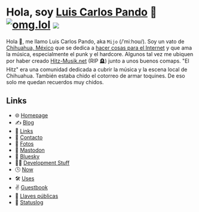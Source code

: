 # Hola, soy [Luis Carlos Pando](https://luiscarlospando.com) 👋 [![omg.lol](https://omg.8bitsqu.id/?user=mijo)](https://mijo.luiscarlospando.com) ![](https://dcbadge.limes.pink/api/shield/86571896581132288?style=flat&theme=discord-inverted)

Hola 👋, me llamo Luis Carlos Pando, aka `Mijo` (/ˈmiːhoʊ/). Soy un vato de [Chihuahua, México](https://es.wikipedia.org/wiki/Chihuahua_(Chihuahua)) que se dedica a [hacer cosas para el Internet](https://github.com/luiscarlospando) y que ama la música, especialmente el punk y el hardcore. Algunos tal vez me ubiquen por haber creado [Hitz-Musik.net](https://hitz-musik.net) (RIP 🪦) junto a unos buenos comaps. "El Hitz" era una comunidad dedicada a cubrir la música y la escena local de Chihuahua. También estaba chido el cotorreo de armar toquines. De eso solo me quedan recuerdos muy chidos.

## Links

- 🌐 [Homepage](https://luiscarlospando.com/)
- ✍️ [Blog](https://blog.luiscarlospando.com/)
- 🔗 [Links](https://luiscarlospando.com/links)
- 🪪 [Contacto](https://luiscarlospando.com/contacto)
- 📸 [Fotos](https://luiscarlospando.com/photos)
- 🐘 [Mastodon](https://social.lol/@mijo)
- 🦋 [Bluesky](https://bsky.app/profile/luiscarlospando.com)
- 🧑‍💻 [Development Stuff](https://luiscarlospando.com/developer)
- 🕓 [Now](https://luiscarlospando.com/now)
- 🛠️ [Uses](https://luiscarlospando.com/uses)
- ✌️ [Guestbook](https://luiscarlospando.com/guestbook)
- 🔑 [Llaves públicas](https://luiscarlospando.com/keys)
- 💖 [Statuslog](https://status.luiscarlospando.com/)

<!--
**luiscarlospando/luiscarlospando** is a ✨ _special_ ✨ repository because its `README.md` (this file) appears on your GitHub profile.

Here are some ideas to get you started:

- 🔭 I’m currently working on ...
- 🌱 I’m currently learning ...
- 👯 I’m looking to collaborate on ...
- 🤔 I’m looking for help with ...
- 💬 Ask me about ...
- 📫 How to reach me: ...
- 😄 Pronouns: ...
- ⚡ Fun fact: ...
-->
